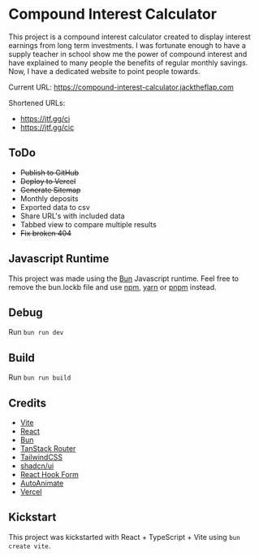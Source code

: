 # Compound Interest Calculator

This project is a compound interest calculator created to display interest earnings from long term investments. I was fortunate enough to have a supply teacher in school show me the power of compound interest and have explained to many people the benefits of regular monthly savings. Now, I have a dedicated website to point people towards.

Current URL: https://compound-interest-calculator.jacktheflap.com

Shortened URLs:

- https://jtf.gg/ci
- https://jtf.gg/cic

## ToDo

- ~~Publish to GitHub~~
- ~~Deploy to Vercel~~
- ~~Generate Sitemap~~
- Monthly deposits
- Exported data to csv
- Share URL's with included data
- Tabbed view to compare multiple results
- ~~Fix broken 404~~

## Javascript Runtime

This project was made using the [Bun](https://bun.sh) Javascript runtime. Feel free to remove the bun.lockb file and use [npm](https://www.npmjs.com/), [yarn](https://yarnpkg.com/) or [pnpm](https://pnpm.io/) instead.

## Debug

Run `bun run dev`

## Build

Run `bun run build`

## Credits

- [Vite](https://vitejs.dev/)
- [React](https://react.dev/)
- [Bun](https://bun.sh/)
- [TanStack Router](https://tanstack.com/router/latest/)
- [TailwindCSS](https://tailwindcss.com/)
- [shadcn/ui](https://ui.shadcn.com/)
- [React Hook Form](https://react-hook-form.com/)
- [AutoAnimate](https://auto-animate.formkit.com/)
- [Vercel](https://vercel.com/)

## Kickstart

This project was kickstarted with React + TypeScript + Vite using `bun create vite`.
